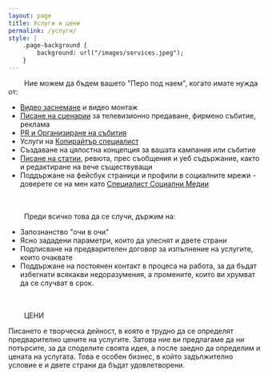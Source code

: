 ```yaml
---
layout: page
title: Услуги и цени
permalink: /услуги/
style: |
    .page-background {
        background: url("/images/services.jpeg");
    }
---
```


&nbsp;&nbsp;&nbsp;&nbsp;&nbsp;&nbsp;&nbsp;&nbsp;Ние можем да бъдем вашето "Перо под наем", когато имате нужда от: 
<ul>
    <li><a href="http://peropodnaem.com/услуги/видео-заснемане/">Видео заснемане</a> и видео монтаж</li>
    <li><a href="http://peropodnaem.com/услуги/писане-статии-сценарии/">Писане на сценарии</a> за телевизионно предаване, фирмено събитие, реклама</li>
    <li><a href="http://peropodnaem.com/услуги/pr-организиране-на-събития/">PR и Организиране на събития</a></li>
    <li>Услуги на <a href="http://peropodnaem.com/услуги/копирайтър/">Копирайтър специалист</a></li>
    <li>Създаване на цялостна концепция за вашата кампания или събитие</li>
    <li><a href="http://peropodnaem.com/услуги/писане-статии-сценарии/">Писане на статии</a>, ревюта, прес съобщения и уеб съдържание, както и редактиране на вече съществуващи</li>
    <li>Поддържане на фейсбук страници и профили в социалните мрежи - доверете се на мен като <a href="http://peropodnaem.com/услуги/специалист-социални-медии/">Специалист Социални Медии</a></li>
</ul>

<br>
<br>
&nbsp;&nbsp;&nbsp;&nbsp;&nbsp;&nbsp;&nbsp;&nbsp;Преди всичко това да се случи, държим на: 
<ul>
    <li>Запознанство "очи в очи"</li>
    <li>Ясно зададени параметри, които да улеснят и двете страни</li>
    <li>Подписване на предварителен договор за изпълнение на услугите, които очаквате</li>
    <li>Поддържане на постоянен контакт в процеса на работа, за да бъдат избегнати всякакви недоразумения, а промените, които ви хрумват да се случват в срок.</li>
</ul>

<br>
<br>
&nbsp;&nbsp;&nbsp;&nbsp;&nbsp;&nbsp;&nbsp;&nbsp;ЦЕНИ

Писането е творческа дейност, в която е трудно да се определят предварително цените на услугите. Затова ние ви предлагаме да ни потърсите, за да споделите своята идея, а после заедно да определим и цената на услугата. Това е особен бизнес, в който задължително условие е и двете страни да бъдат удовлетворени. 
